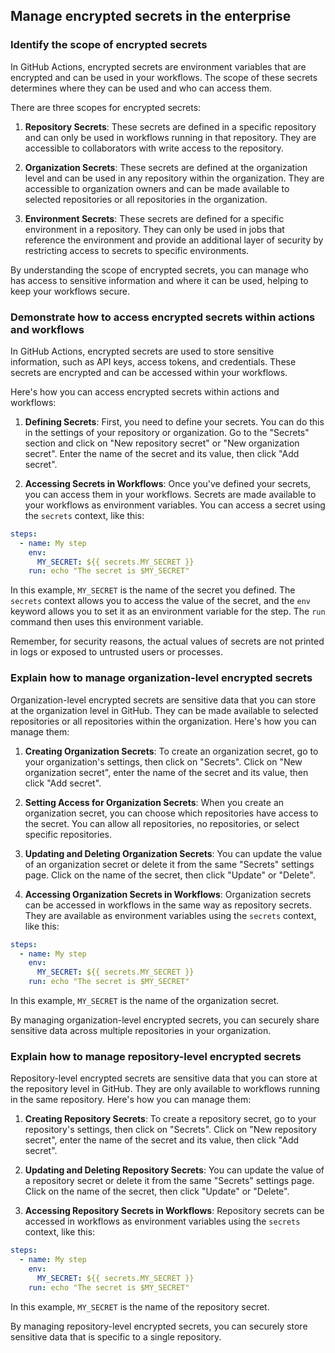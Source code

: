 ## Manage encrypted secrets in the enterprise

### Identify the scope of encrypted secrets

In GitHub Actions, encrypted secrets are environment variables that are encrypted and can be used in your workflows. The scope of these secrets determines where they can be used and who can access them.

There are three scopes for encrypted secrets:

1. **Repository Secrets**: These secrets are defined in a specific repository and can only be used in workflows running in that repository. They are accessible to collaborators with write access to the repository.

2. **Organization Secrets**: These secrets are defined at the organization level and can be used in any repository within the organization. They are accessible to organization owners and can be made available to selected repositories or all repositories in the organization.

3. **Environment Secrets**: These secrets are defined for a specific environment in a repository. They can only be used in jobs that reference the environment and provide an additional layer of security by restricting access to secrets to specific environments.

By understanding the scope of encrypted secrets, you can manage who has access to sensitive information and where it can be used, helping to keep your workflows secure.

### Demonstrate how to access encrypted secrets within actions and workflows

In GitHub Actions, encrypted secrets are used to store sensitive information, such as API keys, access tokens, and credentials. These secrets are encrypted and can be accessed within your workflows.

Here's how you can access encrypted secrets within actions and workflows:

1. **Defining Secrets**: First, you need to define your secrets. You can do this in the settings of your repository or organization. Go to the "Secrets" section and click on "New repository secret" or "New organization secret". Enter the name of the secret and its value, then click "Add secret".

2. **Accessing Secrets in Workflows**: Once you've defined your secrets, you can access them in your workflows. Secrets are made available to your workflows as environment variables. You can access a secret using the `secrets` context, like this:

```yaml
steps:
  - name: My step
    env:
      MY_SECRET: ${{ secrets.MY_SECRET }}
    run: echo "The secret is $MY_SECRET"
```

In this example, `MY_SECRET` is the name of the secret you defined. The `secrets` context allows you to access the value of the secret, and the `env` keyword allows you to set it as an environment variable for the step. The `run` command then uses this environment variable.

Remember, for security reasons, the actual values of secrets are not printed in logs or exposed to untrusted users or processes.

### Explain how to manage organization-level encrypted secrets

Organization-level encrypted secrets are sensitive data that you can store at the organization level in GitHub. They can be made available to selected repositories or all repositories within the organization. Here's how you can manage them:

1. **Creating Organization Secrets**: To create an organization secret, go to your organization's settings, then click on "Secrets". Click on "New organization secret", enter the name of the secret and its value, then click "Add secret".

2. **Setting Access for Organization Secrets**: When you create an organization secret, you can choose which repositories have access to the secret. You can allow all repositories, no repositories, or select specific repositories.

3. **Updating and Deleting Organization Secrets**: You can update the value of an organization secret or delete it from the same "Secrets" settings page. Click on the name of the secret, then click "Update" or "Delete".

4. **Accessing Organization Secrets in Workflows**: Organization secrets can be accessed in workflows in the same way as repository secrets. They are available as environment variables using the `secrets` context, like this:

```yaml
steps:
  - name: My step
    env:
      MY_SECRET: ${{ secrets.MY_SECRET }}
    run: echo "The secret is $MY_SECRET"
```

In this example, `MY_SECRET` is the name of the organization secret.

By managing organization-level encrypted secrets, you can securely share sensitive data across multiple repositories in your organization.

### Explain how to manage repository-level encrypted secrets

Repository-level encrypted secrets are sensitive data that you can store at the repository level in GitHub. They are only available to workflows running in the same repository. Here's how you can manage them:

1. **Creating Repository Secrets**: To create a repository secret, go to your repository's settings, then click on "Secrets". Click on "New repository secret", enter the name of the secret and its value, then click "Add secret".

2. **Updating and Deleting Repository Secrets**: You can update the value of a repository secret or delete it from the same "Secrets" settings page. Click on the name of the secret, then click "Update" or "Delete".

3. **Accessing Repository Secrets in Workflows**: Repository secrets can be accessed in workflows as environment variables using the `secrets` context, like this:

```yaml
steps:
  - name: My step
    env:
      MY_SECRET: ${{ secrets.MY_SECRET }}
    run: echo "The secret is $MY_SECRET"
```

In this example, `MY_SECRET` is the name of the repository secret.

By managing repository-level encrypted secrets, you can securely store sensitive data that is specific to a single repository.
